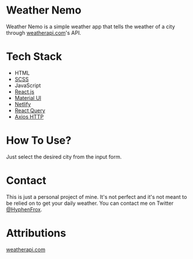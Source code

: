 # Weather Nemo

Weather Nemo is a simple weather app that tells the weather of a city through [weatherapi.com](https://www.weatherapi.com/)'s API.

# Tech Stack

- HTML
- [SCSS](https://sass-lang.com/)
- JavaScript
- [React.js](https://reactjs.org/)
- [Material UI](https://material-ui.com/)
- [Netlify](https://www.netlify.com/)
- [React Query](https://react-query.tanstack.com/)
- [Axios HTTP](https://axios-http.com/)

# How To Use?

Just select the desired city from the input form.

# Contact

This is just a personal project of mine. It's not perfect and it's not meant to be relied on to get your daily weather. You can contact me on Twitter [@HyphenFrox](https://twitter.com/hyphenfrox).

# Attributions

[weatherapi.com](https://www.weatherapi.com/)
